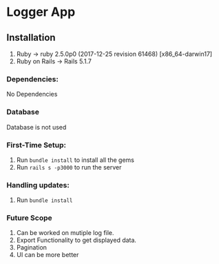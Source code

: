# Logger App

## Installation
1. Ruby -> ruby 2.5.0p0 (2017-12-25 revision 61468) [x86_64-darwin17]
2. Ruby on Rails -> Rails 5.1.7

### Dependencies:

No Dependencies

### Database
Database is not used

### First-Time Setup:

1. Run `bundle install` to install all the gems
2. Run `rails s -p3000` to run the server

### Handling updates:

1. Run `bundle install`

### Future Scope

1. Can be worked on mutiple log file.
2. Export Functionality to get displayed data.
3. Pagination
4. UI can be more better

